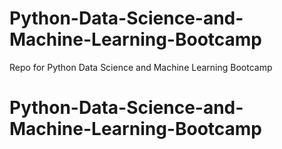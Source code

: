 # Python-Data-Science-and-Machine-Learning-Bootcamp
Repo for Python Data Science and Machine Learning Bootcamp
# Python-Data-Science-and-Machine-Learning-Bootcamp
